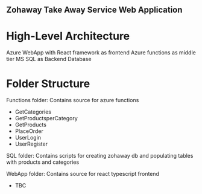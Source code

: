 ## Zohaway Take Away Service Web Application ##
# High-Level Architecture #
Azure WebApp with React framework as frontend
Azure functions as middle tier
MS SQL as Backend Database

# Folder Structure #
Functions folder: Contains source for azure functions 
 - GetCategories
 - GetProductsperCategory
 - GetProducts
 - PlaceOrder
 - UserLogin
 - UserRegister

SQL folder: Contains scripts for creating zohaway db and populating tables with products and categories

WebApp folder: Contains source for react typescript frontend 
- TBC